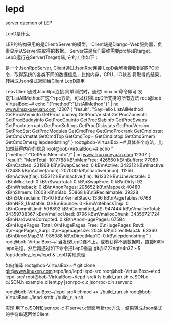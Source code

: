 # lepd
server daemon of LEP

LepD是什么

LEP的结构采用的是Client/Server的模型， Client端是Django+Web服务器，负责显示从Server端取得的数据。 Server端是我们最终需要profile的target。 LepD运行在Server(Target)端, 它的工作如下：

是一个JsonRpcServer, Client通过JsonRpc连接
LepD会解析接收到的RPC命令，取得系统的各类不同的数据信息，比如内存，CPU，IO状态
将取得的结果，转换成Json格式返回给Client
LepD应用

LepvClient通过JsonRpc连接
简单测试时，通过Linux nc命令即可
发送"ListAllMethod?"这个rpc方法，可以获得LepD所支持的所有方法
root@bob-VirtualBox:~# echo "{\"method\":\"ListAllMethod\"}" | nc www.linuxxueyuan.com 12307
{
	"result":	"SayHello ListAllMethod GetProcMeminfo GetProcLoadavg GetProcVmstat GetProcZoneinfo GetProcBuddyinfo GetProcCpuinfo GetProcSlabinfo GetProcSwaps GetProcInterrupts GetProcSoftirqs GetProcDiskstats GetProcVersion GetProcStat GetProcModules GetCmdFree GetCmdProcrank GetCmdIostat GetCmdVmstat GetCmdTop GetCmdTopH GetCmdIotop GetCmdSmem GetCmdDmesg lepdendstring"
}
root@bob-VirtualBox:~#
具体某个方法，比如想获得内存的信息
root@bob-VirtualBox:~# echo "{\"method\":\"GetProcMeminfo\"}" | nc www.linuxxueyuan.com 12307
{
	"result":	"MemTotal:        1017788 kB\nMemFree:          426560 kB\nBuffers:           77080 kB\nCached:           231968 kB\nSwapCached:            0 kB\nActive:           342212 kB\nInactive:         172488 kB\nActive(anon):     207000 kB\nInactive(anon):    11256 kB\nActive(file):     135212 kB\nInactive(file):   161232 kB\nUnevictable:           0 kB\nMlocked:               0 kB\nSwapTotal:             0 kB\nSwapFree:              0 kB\nDirty:                92 kB\nWriteback:             0 kB\nAnonPages:        205652 kB\nMapped:            40480 kB\nShmem:             12608 kB\nSlab:              50868 kB\nSReclaimable:      39328 kB\nSUnreclaim:        11540 kB\nKernelStack:        1336 kB\nPageTables:         6768 kB\nNFS_Unstable:          0 kB\nBounce:                0 kB\nWritebackTmp:          0 kB\nCommitLimit:      508892 kB\nCommitted_AS:     947444 kB\nVmallocTotal:   34359738367 kB\nVmallocUsed:        8796 kB\nVmallocChunk:   34359721724 kB\nHardwareCorrupted:     0 kB\nAnonHugePages:     67584 kB\nHugePages_Total:       0\nHugePages_Free:        0\nHugePages_Rsvd:        0\nHugePages_Surp:        0\nHugepagesize:       2048 kB\nDirectMap4k:       63360 kB\nDirectMap2M:      985088 kB\nDirectMap1G:           0 kB\nlepdendstring"
}
root@bob-VirtualBox:~# 
当发现LepD连不上，或者获得不到数据时，直接Kill掉lepd进程，然后再通过如下命令把LepD重启
git@iZ22ngfe4n3Z:~$ /opt/deploy_lepv/lepd &
LepD实现原理

如何编译
root@bob-VirtualBox:~#  git clone git@www.linuxep.com:repo/lep/lepd lepd-src
root@bob-VirtualBox:~# cd lepd-src/
root@bob-VirtualBox:~/lepd-src# ls
build_run.sh  cJSON.c  cJSON.h  example_client.py  jsonrpc-c.c  jsonrpc-c.h  server.c

root@bob-VirtualBox:~/lepd-src# chmod +x ./build_run.sh 
root@bob-VirtualBox:~/lepd-src# ./build_run.sh 

实现
用了cJSON和jsonrpc-c
在server.c里面解析rpc方法，结果转成Json格式的字符串返回给Client

